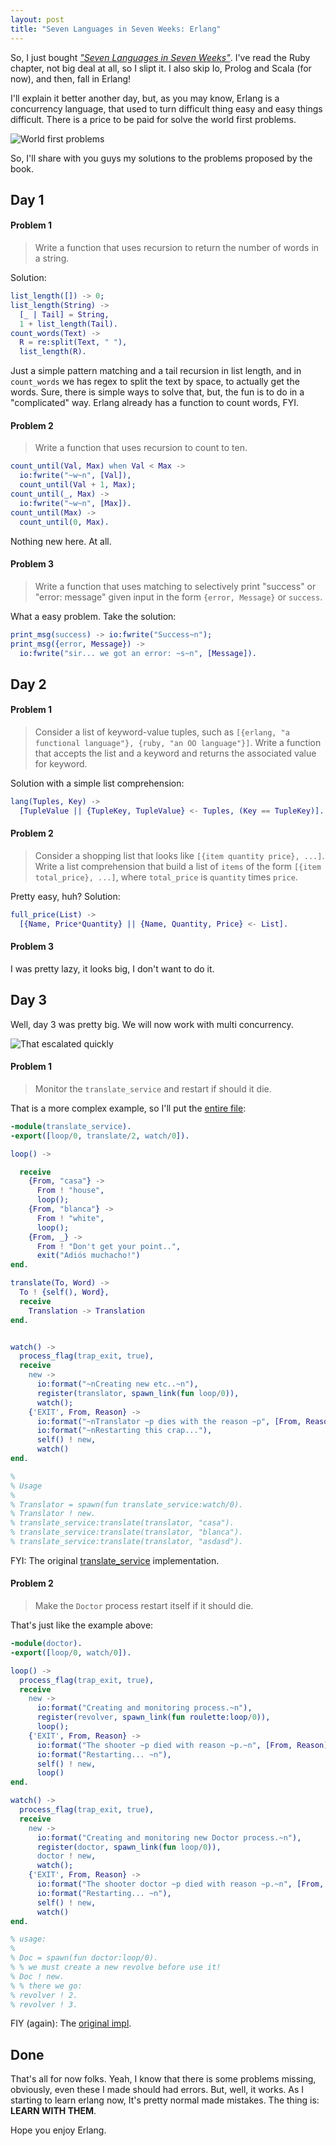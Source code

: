 ```yaml
---
layout: post
title: "Seven Languages in Seven Weeks: Erlang"
---
```


So, I just bought [_"Seven Languages in Seven Weeks"_][book]. I've read the Ruby
chapter, not big deal at all, so I slipt it. I also skip Io, Prolog and Scala
(for now), and then, fall in Erlang!

I'll explain it better another day, but, as you may know, Erlang is a
concurrency language, that used to turn difficult thing easy and easy
things difficult. There is a price to be paid for solve the world first problems.

![World first problems](/public/images/world-first-problems.jpg "World first problems")

So, I'll share with you guys my solutions to the problems proposed by the book.


## Day 1

#### Problem 1

> Write a function that uses recursion to return the number of words in a string.

Solution:

```erlang
list_length([]) -> 0;
list_length(String) ->
  [_ | Tail] = String,
  1 + list_length(Tail).
count_words(Text) ->
  R = re:split(Text, " "),
  list_length(R).
```

Just a simple pattern matching and a tail recursion in list length, and in
`count_words` we has regex to split the text by space, to actually get the words.
Sure, there is simple ways to solve that, but, the fun is to do in a "complicated"
way. Erlang already has a function to count words, FYI.

#### Problem 2

> Write a function that uses recursion to count to ten.

```erlang
count_until(Val, Max) when Val < Max ->
  io:fwrite("~w~n", [Val]),
  count_until(Val + 1, Max);
count_until(_, Max) ->
  io:fwrite("~w~n", [Max]).
count_until(Max) ->
  count_until(0, Max).
```

Nothing new here. At all.


#### Problem 3

> Write a function that uses matching to selectively print "success" or
"error: message" given input in the form `{error, Message}` or `success`.

What a easy problem. Take the solution:

```erlang
print_msg(success) -> io:fwrite("Success~n");
print_msg({error, Message}) ->
  io:fwrite("sir... we got an error: ~s~n", [Message]).
```

## Day 2

#### Problem 1

> Consider a list of keyword-value tuples, such as `[{erlang, "a functional
> language"}, {ruby, "an OO language"}]`. Write a function that accepts the list
> and a keyword and returns the associated value for keyword.

Solution with a simple list comprehension:

```erlang
lang(Tuples, Key) ->
  [TupleValue || {TupleKey, TupleValue} <- Tuples, (Key == TupleKey)].
```

#### Problem 2

> Consider a shopping list that looks like `[{item quantity price}, ...]`. Write
> a list comprehension that build a list of `items` of the form
> `[{item total_price}, ...]`, where `total_price` is `quantity` times `price`.

Pretty easy, huh? Solution:

```erlang
full_price(List) ->
  [{Name, Price*Quantity} || {Name, Quantity, Price} <- List].
```

#### Problem 3

I was pretty lazy, it looks big, I don't want to do it.

## Day 3

Well, day 3 was pretty big. We will now work with multi concurrency.

![That escalated quickly](/public/images/boy-that-escalated-quickly.gif "That escalated quickly]")


#### Problem 1

> Monitor the `translate_service` and restart if should it die.

That is a more complex example, so I'll put the [entire file](https://github.com/caarlos0/erlang-playground/blob/master/day3_examples_exs/translate_service.erl):

```erlang
-module(translate_service).
-export([loop/0, translate/2, watch/0]).

loop() ->

  receive
    {From, "casa"} ->
      From ! "house",
      loop();
    {From, "blanca"} ->
      From ! "white",
      loop();
    {From, _} ->
      From ! "Don't get your point..",
      exit("Adiós muchacho!")
end.

translate(To, Word) ->
  To ! {self(), Word},
  receive
    Translation -> Translation
end.


watch() ->
  process_flag(trap_exit, true),
  receive
    new ->
      io:format("~nCreating new etc..~n"),
      register(translator, spawn_link(fun loop/0)),
      watch();
    {'EXIT', From, Reason} ->
      io:format("~nTranslator ~p dies with the reason ~p", [From, Reason]),
      io:format("~nRestarting this crap..."),
      self() ! new,
      watch()
end.

%
% Usage
%
% Translator = spawn(fun translate_service:watch/0).
% Translator ! new.
% translate_service:translate(translator, "casa").
% translate_service:translate(translator, "blanca").
% translate_service:translate(translator, "asdasd").
```

FYI: The original [translate_service](https://github.com/caarlos0/erlang-playground/blob/master/day3_examples/translate_service.erl) implementation.


#### Problem 2

> Make the `Doctor` process restart itself if it should die.

That's just like the example above:

```erlang
-module(doctor).
-export([loop/0, watch/0]).

loop() ->
  process_flag(trap_exit, true),
  receive
    new ->
      io:format("Creating and monitoring process.~n"),
      register(revolver, spawn_link(fun roulette:loop/0)),
      loop();
    {'EXIT', From, Reason} ->
      io:format("The shooter ~p died with reason ~p.~n", [From, Reason]),
      io:format("Restarting... ~n"),
      self() ! new,
      loop()
end.

watch() ->
  process_flag(trap_exit, true),
  receive
    new ->
      io:format("Creating and monitoring new Doctor process.~n"),
      register(doctor, spawn_link(fun loop/0)),
      doctor ! new,
      watch();
    {'EXIT', From, Reason} ->
      io:format("The shooter doctor ~p died with reason ~p.~n", [From, Reason]),
      io:format("Restarting... ~n"),
      self() ! new,
      watch()
end.

% usage:
%
% Doc = spawn(fun doctor:loop/0).
% % we must create a new revolve before use it!
% Doc ! new.
% % there we go:
% revolver ! 2.
% revolver ! 3.
```

FIY (again): The [original impl](https://github.com/caarlos0/erlang-playground/blob/master/day3_examples/doctor.erl).

## Done

That's all for now folks. Yeah, I know that there is some problems missing,
obviously, even these I made should had errors. But, well, it works. As I
starting to learn erlang now, It's pretty normal made mistakes. The thing is:
**LEARN WITH THEM**.

Hope you enjoy Erlang.


[book]: http://amzn.to/17vnhdb
